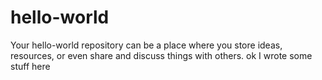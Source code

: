 # hello-world
Your hello-world repository can be a place where you store ideas, resources, or even share and discuss things with others.
ok I wrote some stuff here
